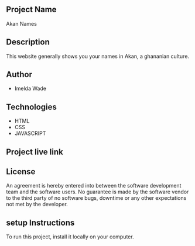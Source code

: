 ## Project Name
Akan Names

## Description
This website generally shows you your names in Akan, a ghananian culture.

## Author
* Imelda Wade

## Technologies                                                             
* HTML
* CSS
* JAVASCRIPT

## Project live link


## License
An agreement is hereby entered into between the software development team and the software users.
No guarantee is made by the software vendor to the third party of no software bugs, downtime or any other expectations not met by the developer.

##  setup Instructions
To run this project, install it locally on your computer.